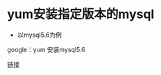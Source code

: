 # yum安装指定版本的mysql

- 以mysql5.6为例

google：yum 安装mysql5.6

[链接](<https://blog.csdn.net/xizaihui/article/details/52962057>)


